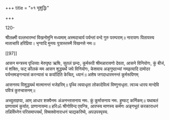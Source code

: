 +++
title = "०१ भूशुद्धिः"

+++

120- 

श्रीलक्ष्मी वल्लभारम्भां विखनोमुनि मध्यमाम् अस्मदाचार्य पर्यन्तां वन्दे गुरु परम्पराम्॥ नारायणः पितायस्य माताचापि हरिप्रिया। भृग्वादि मुनयः पुत्रास्तस्मै विखनसे नमः॥ 

[[97]]

आसन मन्त्रस्य पृधिव्याः मेरुपृष्ठ ऋषिः, सुतलं छन्दः, कूर्मरूपी श्रीमन्नारायणो देवता, आसने विनियोगः, कुं बीजं, मं शक्तिः, फट् कीलकं मम आसन शुद्ध्यर्थे जपे विनियोगः, केशवाय अङ्गुष्ठाभ्यां नमइत्यादि दामोदर पर्यन्तमङ्गन्यासं करन्यासं च कर्यादिति केचित्, ध्यानं॥ अशेष जगदाधारमनन्तं कूर्मरूपिणम् 

आसनस्य विशुद्ध्यर्थ मात्मानन्तं भजेहरिम्॥ पृथ्वि त्वयाधृता लोकादेवित्वं विष्णुनाधृता. त्वञ्च धारय मान्देवि पवित्रं कुरुचासनम्॥ 

अच्युताज्ञया, आम् आधार शक्यैनमः अंअनन्तासनाय नमः. कुं कूर्मासनाय नमः. हुम्फट् कर्निकम्॥ यथाबलं प्राणायामं कुर्यात्. प्राणानायम्य॥ हरिःॐ श्रीगोविन्द एवन्त्रिः, आरप्स्य माणस्य कर्मणः अङ्गभूतं करकाराधनं तन्निर्विघ्नेन परिसमाप्त्यर्थं, विष्वक्सेनाराधनं चाद्यकरिष्ये, अपउपस्पृस्य. 
